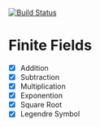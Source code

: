 [![Build Status](https://api.travis-ci.org/BohuTANG/crypto-in-action.svg?branch=master)](https://travis-ci.com/BohuTANG/crypto-in-crypto)

# Finite Fields

- [x] Addition
- [x] Subtraction
- [x] Multiplication
- [x] Exponention
- [x] Square Root
- [x] Legendre Symbol
